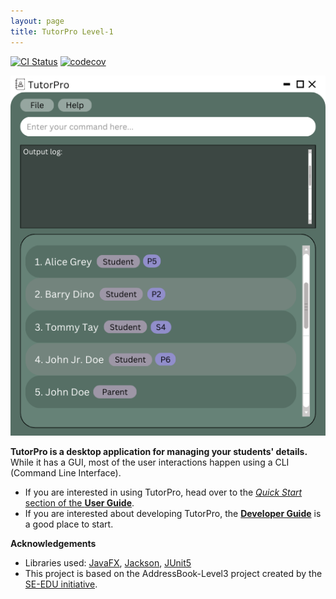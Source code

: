 ```yaml
---
layout: page
title: TutorPro Level-1
---
```


[![CI Status](https://github.com/se-edu/addressbook-level3/workflows/Java%20CI/badge.svg)](https://github.com/AY2324S2-CS2103T-F12-3/tp/actions)
[![codecov](https://codecov.io/gh/se-edu/addressbook-level3/branch/master/graph/badge.svg)](https://codecov.io/gh/se-edu/addressbook-level3)

![Ui](docs/images/mockUi.png)

**TutorPro is a desktop application for managing your students' details.** While it has a GUI, most of the user interactions happen using a CLI (Command Line Interface).

* If you are interested in using TutorPro, head over to the [_Quick Start_ section of the **User Guide**](UserGuide.html#quick-start).
* If you are interested about developing TutorPro, the [**Developer Guide**](DeveloperGuide.html) is a good place to start.


**Acknowledgements**

* Libraries used: [JavaFX](https://openjfx.io/), [Jackson](https://github.com/FasterXML/jackson), [JUnit5](https://github.com/junit-team/junit5)
* This project is based on the AddressBook-Level3 project created by the [SE-EDU initiative](https://se-education.org).
